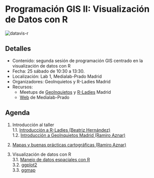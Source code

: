 # Programación GIS II: Visualización de Datos con R

![datavis-r](http://medialab-prado.es/mmedia/19/19925/500_0.png)

## Detalles

* Contenido: segunda sesión de programación GIS centrado en la visualización de datos con R
* Fecha: 25 sábado de 10:30 a 13:30.
* Localización: Lab 1, Medialab-Prado Madrid
* Organizadores: GeoInquietos y R-Ladies Madrid
* Recursos:
  * Meetups de [GeoInquietos](https://www.meetup.com/es-ES/Geoinquietos-MAD/events/238111854/) y [R-Ladies](https://www.meetup.com/es-ES/rladies-madrid/events/238114648/) Madrid
  * [Web](http://medialab-prado.es/article/programacion-gis-ii-visualizacion-datos-con-r) de Medialab-Prado
  
## Agenda

1. Introducción al taller<br>
1.1. [Introducción a R-Ladies (Beatriz Hernández)]()<br>
1.2. [Introducción a GeoInquietos Madrid (Ramiro Aznar)]()

2. [Mapas y buenas prácticas cartográficas (Ramiro Aznar)](https://docs.google.com/presentation/d/12PT5exs1mhb1he-wxPe1t7-IkOmmUKyMUaGITv0JeUA/edit?usp=sharing)

3. Visualización de datos con R<br>
3.1. [Manejo de datos espaciales con R](secciones/maps.md)<br>
3.2. [ggplot2](secciones/ggplot2.md)<br>
3.3. [ggmap](secciones/ggmap.md)
